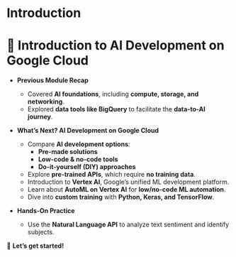 # Introduction

# 🚀 **Introduction to AI Development on Google Cloud**

- **Previous Module Recap**  
  - Covered **AI foundations**, including **compute, storage, and networking**.  
  - Explored **data tools like BigQuery** to facilitate the **data-to-AI journey**.  

- **What’s Next? AI Development on Google Cloud**  
  - Compare **AI development options**:  
    - **Pre-made solutions**  
    - **Low-code & no-code tools**  
    - **Do-it-yourself (DIY) approaches**  
  - Explore **pre-trained APIs**, which require **no training data**.  
  - Introduction to **Vertex AI**, Google’s unified ML development platform.  
  - Learn about **AutoML on Vertex AI** for **low/no-code ML automation**.  
  - Dive into **custom training** with **Python, Keras, and TensorFlow**.  

- **Hands-On Practice**  
  - Use the **Natural Language API** to analyze text sentiment and identify subjects.  

🚀 **Let’s get started!**  
